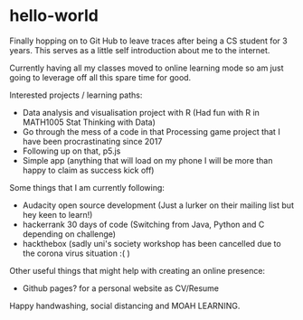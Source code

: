 # hello-world

Finally hopping on to Git Hub to leave traces after being a CS student for 3 years.
This serves as a little self introduction about me to the internet.

Currently having all my classes moved to online learning mode so am just going to leverage off all this spare time for good.

Interested projects / learning paths:
- Data analysis and visualisation project with R (Had fun with R in MATH1005 Stat Thinking with Data)
- Go through the mess of a code in that Processing game project that I have been procrastinating since 2017
- Following up on that, p5.js
- Simple app (anything that will load on my phone I will be more than happy to claim as success kick off)

Some things that I am currently following:
- Audacity open source development (Just a lurker on their mailing list but hey keen to learn!)
- hackerrank 30 days of code (Switching from Java, Python and C depending on challenge)
- hackthebox (sadly uni's society workshop has been cancelled due to the corona virus situation :( )

Other useful things that might help with creating an online presence:
- Github pages? for a personal website as CV/Resume

Happy handwashing, social distancing and MOAH LEARNING.
